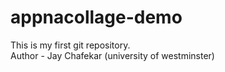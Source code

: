 # appnacollage-demo
This is my first git repository.
<br>
Author - Jay Chafekar (university of westminster)
